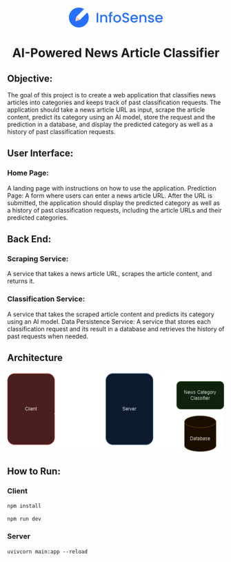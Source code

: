 <p align="center">
 <img src="https://github.com/balaji-sivasakthi/InfoSense/blob/7c245e14905c1f408039cd3972ce925f94b9b997/client/src/assets/images/logo.png">
</p>
<h1 align="center"> AI-Powered News Article Classifier</h1>

## Objective:

The goal of this project is to create a web application that classifies news articles into
categories and keeps track of past classification requests. The application should take a news article
URL as input, scrape the article content, predict its category using an AI model, store the request and
the prediction in a database, and display the predicted category as well as a history of past
classification requests.

## User Interface:

### Home Page:

A landing page with instructions on how to use the application.
Prediction Page: A form where users can enter a news article URL. After the URL is submitted, the
application should display the predicted category as well as a history of past classification requests,
including the article URLs and their predicted categories.

## Back End:

### Scraping Service:

A service that takes a news article URL, scrapes the article content, and returns it.

### Classification Service:

A service that takes the scraped article content and predicts its category
using an AI model.
Data Persistence Service: A service that stores each classification request and its result in a
database and retrieves the history of past requests when needed.

## Architecture
<p align="center">
    <img src="https://github.com/balaji-sivasakthi/InfoSense/blob/2aa3755d1f44f58191c905a471751757d5b9afde/images/arch.png">
</p>

## How to Run:

### Client
```
npm install
```
```
npm run dev
```
### Server

```
uvivcorn main:app --reload
```
